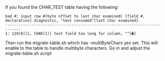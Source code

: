 

If you found the CHAR_TEST table having the following:

~~~
bad #: input row #(byte offset to last char examined) [field #, declaration] diagnostic, "text consumed"[last char examined]
-----------------------------------------------------------------------------
1: 129(0)[1, CHAR(1)] text field too long for column, ""[�]
~~~

Then run the migrate-table.sh which has -multiByteChars yes set.  This will enable to the table to handle multibyte characters.   Go in and adjust the migrate-table.sh script
